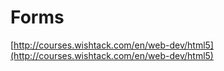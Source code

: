 # Forms

[http://courses.wishtack.com/en/web-dev/html5](http://courses.wishtack.com/en/web-dev/html5)

